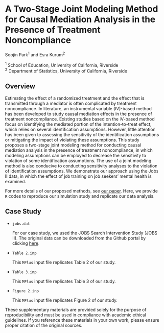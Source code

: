 # A Two-Stage Joint Modeling Method for Causal Mediation Analysis in the Presence of Treatment Noncompliance

Soojin Park<sup>1</sup> and Esra Kurum<sup>2</sup> 

<sup>1</sup> School of Education, University of California, Riverside  
<sup>2</sup> Department of Statistics, University of California, Riverside


## Overview

Estimating the effect of a randomized treatment and the effect that is transmitted through a mediator is often complicated by treatment noncompliance. In literature, an instrumental variable (IV)-based method has been developed to study causal mediation effects in the presence of treatment noncompliance. Existing studies based on the IV-based method focus on identifying the mediated portion of the intention-to-treat effect, which relies on several identification assumptions. However, little attention has been given to assessing the sensitivity of the identification assumptions or mitigating the impact of violating these assumptions. This study proposes a two-stage joint modeling method for conducting causal mediation analysis in the presence of treatment noncompliance, in which modeling assumptions can be employed to decrease the sensitivity to violation of some identification assumptions. The use of a joint modeling method is also conducive to conducting sensitivity analyses to the violation of identification assumptions. We demonstrate our approach using the Jobs II data, in which the effect of job training on job seekers’ mental health is examined.

For more details of our proposed methods, see [our paper](https://www.degruyterbrill.com/document/doi/10.1515/jci-2019-0019/html). 
Here, we provide `R` codes to reproduce our simulation study and replicate our data analysis. 

## Case Study

* `jobs.dat` 
  
  For our case study, we used the JOBS Search Intervention Study (JOBS II). The original data can be downloaded from the Github portal by clicking [here](https://vincentarelbundock.github.io/Rdatasets/doc/mediation/jobs.html). 

* `Table 2.inp` 
 
   This `MPlus` input file replicates Table 2 of our study.

* `Table 3.inp`  

   This `MPlus` input file replicates Table 3 of our study.

* `Figure 2.inp` 
 
   This `MPlus` input file replicates Figure 2 of our study.

These supplementary materials are provided solely for the purpose of reproducibility and must be used in compliance with academic ethical guidelines. If you reference these materials in your own work, please ensure proper citation of the original sources.


